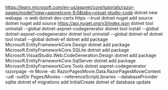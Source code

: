 https://learn.microsoft.com/en-us/aspnet/core/tutorials/razor-pages/model?view=aspnetcore-9.0&tabs=visual-studio-code
dotnet new webapp -o web
dotnet dev-certs https --trust
dotnet nuget add source
dotnet nuget add source https://api.nuget.org/v3/index.json
dotnet tool uninstall --global dotnet-aspnet-codegenerator
dotnet tool install --global dotnet-aspnet-codegenerator
dotnet tool uninstall --global dotnet-ef
dotnet tool install --global dotnet-ef
dotnet add package Microsoft.EntityFrameworkCore.Design
dotnet add package Microsoft.EntityFrameworkCore.SQLite
dotnet add package Microsoft.VisualStudio.Web.CodeGeneration.Design
dotnet add package Microsoft.EntityFrameworkCore.SqlServer
dotnet add package Microsoft.EntityFrameworkCore.Tools
dotnet aspnet-codegenerator razorpage -m Movie -dc RazorPagesMovie.Data.RazorPagesMovieContext -udl -outDir Pages/Movies --referenceScriptLibraries --databaseProvider sqlite
dotnet ef migrations add InitialCreate
dotnet ef database update
